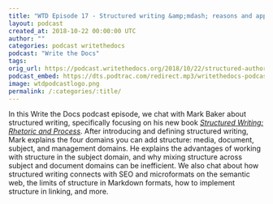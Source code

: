 ```yaml
---
title: "WTD Episode 17 - Structured writing &amp;mdash; reasons and approaches"
layout: podcast
created_at: 2018-10-22 00:00:00 UTC
author: ""
categories: podcast writethedocs
podcast: "Write the Docs"
tags: 
orig_url: https://podcast.writethedocs.org/2018/10/22/structured-authoring-mark-baker/
podcast_embed: https://dts.podtrac.com/redirect.mp3/writethedocs-podcast.s3-us-west-2.amazonaws.com/wtdpodcast_episode_17_structured_authoring.mp3
image: wtdpodcastlogo.png
permalink: /:categories/:title/
---
```

In this Write the Docs podcast episode, we chat with Mark Baker about structured writing, specifically focusing on his new book [_Structured Writing: Rhetoric and Process_](https://www.amazon.com/Structured-Writing-Rhetoric-Mark-Baker/dp/1937434567). After introducing and defining structured writing, Mark explains the four domains you can add structure: media, document, subject, and management domains. He explains the advantages of working with structure in the subject domain, and why mixing structure across subject and document domains can be inefficient. We also chat about how structured writing connects with SEO and microformats on the semantic web, the limits of structure in Markdown formats, how to implement structure in linking, and more.